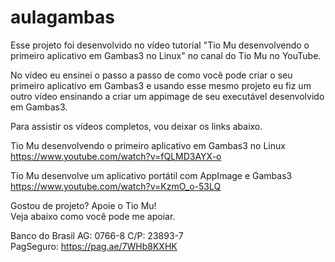 # aulagambas<br>

Esse projeto foi desenvolvido no vídeo tutorial "Tio Mu desenvolvendo o primeiro aplicativo em Gambas3 no Linux" no canal do Tio Mu no YouTube.<br>

No vídeo eu ensinei o passo a passo de como você pode criar o seu primeiro aplicativo em Gambas3 e usando esse mesmo projeto eu fiz um outro vídeo ensinando a criar um appimage de seu executável desenvolvido em Gambas3.<br>

Para assistir os vídeos completos, vou deixar os links abaixo.<br>

Tio Mu desenvolvendo o primeiro aplicativo em Gambas3 no Linux<br>
https://www.youtube.com/watch?v=fQLMD3AYX-o<br>

Tio Mu desenvolve um aplicativo portátil com AppImage e Gambas3<br>
https://www.youtube.com/watch?v=KzmO_o-53LQ<br>

Gostou de projeto? Apoie o Tio Mu!<br>
Veja abaixo como você pode me apoiar.<br>

Banco do Brasil AG: 0766-8 C/P: 23893-7<br>
PagSeguro: https://pag.ae/7WHb8KXHK
